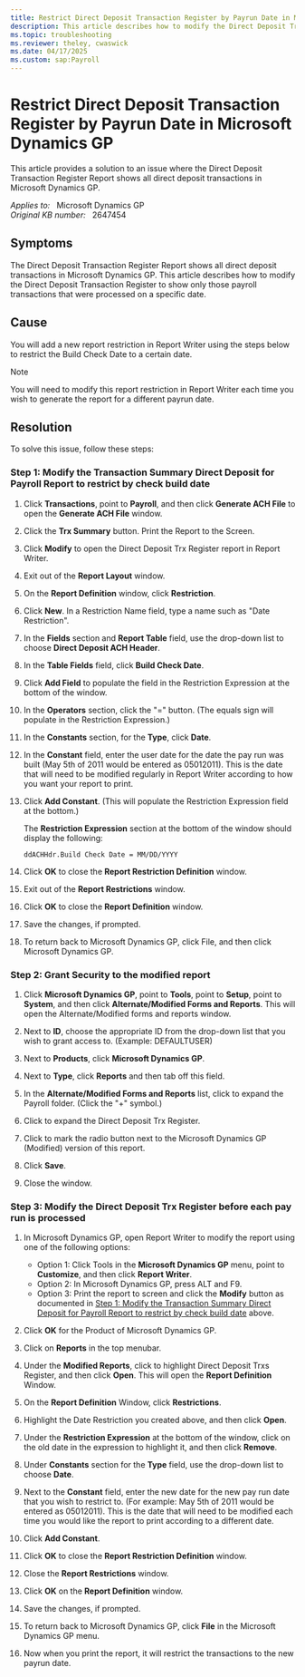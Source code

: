 ```yaml
---
title: Restrict Direct Deposit Transaction Register by Payrun Date in Microsoft Dynamics GP
description: This article describes how to modify the Direct Deposit Transaction Register to show only those payroll transactions that were processed on a specific date.
ms.topic: troubleshooting
ms.reviewer: theley, cwaswick
ms.date: 04/17/2025
ms.custom: sap:Payroll
---
```

# Restrict Direct Deposit Transaction Register by Payrun Date in Microsoft Dynamics GP

This article provides a solution to an issue where the Direct Deposit Transaction Register Report shows all direct deposit transactions in Microsoft Dynamics GP.

_Applies to:_ &nbsp; Microsoft Dynamics GP  
_Original KB number:_ &nbsp; 2647454

## Symptoms

The Direct Deposit Transaction Register Report shows all direct deposit transactions in Microsoft Dynamics GP. This article describes how to modify the Direct Deposit Transaction Register to show only those payroll transactions that were processed on a specific date.

## Cause

You will add a new report restriction in Report Writer using the steps below to restrict the Build Check Date to a certain date.

> [!NOTE]
> You will need to modify this report restriction in Report Writer each time you wish to generate the report for a different payrun date.

## Resolution

To solve this issue, follow these steps:

### Step 1: Modify the Transaction Summary Direct Deposit for Payroll Report to restrict by check build date

1. Click **Transactions**, point to **Payroll**, and then click **Generate ACH File** to open the **Generate ACH File** window.

2. Click the **Trx Summary** button. Print the Report to the Screen.

3. Click **Modify** to open the Direct Deposit Trx Register report in Report Writer.

4. Exit out of the **Report Layout** window.

5. On the **Report Definition** window, click **Restriction**.

6. Click **New**. In a Restriction Name field, type a name such as "Date Restriction".

7. In the **Fields** section and **Report Table** field, use the drop-down list to choose **Direct Deposit ACH Header**.

8. In the **Table Fields** field, click **Build Check Date**.

9. Click **Add Field** to populate the field in the Restriction Expression at the bottom of the window.

10. In the **Operators** section, click the "=" button. (The equals sign will populate in the Restriction Expression.)

11. In the **Constants** section, for the **Type**, click **Date**.

12. In the **Constant** field, enter the user date for the date the pay run was built (May 5th of 2011 would be entered as 05012011). This is the date that will need to be modified regularly in Report Writer according to how you want your report to print.

13. Click **Add Constant**. (This will populate the Restriction Expression field at the bottom.)

    The **Restriction Expression** section at the bottom of the window should display the following:

    `ddACHHdr.Build Check Date = MM/DD/YYYY`

14. Click **OK** to close the **Report Restriction Definition** window.

15. Exit out of the **Report Restrictions** window.

16. Click **OK** to close the **Report Definition** window.

17. Save the changes, if prompted.

18. To return back to Microsoft Dynamics GP, click File,  and then click Microsoft Dynamics GP.

### Step 2: Grant Security to the modified report

1. Click **Microsoft Dynamics GP**, point to **Tools**, point to **Setup**, point to **System**, and then click **Alternate/Modified Forms and Reports**. This will open the Alternate/Modified forms and reports window.

2. Next to **ID**, choose the appropriate ID from the drop-down list that you wish to grant access to. (Example: DEFAULTUSER)

3. Next to **Products**, click **Microsoft Dynamics GP**.

4. Next to **Type**, click **Reports** and then tab off this field.

5. In the **Alternate/Modified Forms and Reports** list, click to expand the Payroll folder. (Click the "+" symbol.)

6. Click to expand the Direct Deposit Trx Register.

7. Click to mark the radio button next to the Microsoft Dynamics GP (Modified) version of this report.

8. Click **Save**.

9. Close the window.

### Step 3: Modify the Direct Deposit Trx Register before each pay run is processed

1. In Microsoft Dynamics GP, open Report Writer to modify the report using one of the following options:

    - Option 1: Click Tools in the **Microsoft Dynamics GP** menu, point to **Customize**, and then click **Report Writer**.
    - Option 2: In Microsoft Dynamics GP, press ALT and F9.
    - Option 3: Print the report to screen and click the **Modify** button as documented in [Step 1: Modify the Transaction Summary Direct Deposit for Payroll Report to restrict by check build date](#step-1-modify-the-transaction-summary-direct-deposit-for-payroll-report-to-restrict-by-check-build-date) above.

2. Click **OK** for the Product of Microsoft Dynamics GP.

3. Click on **Reports** in the top menubar.

4. Under the **Modified Reports**, click to highlight Direct Deposit Trxs Register, and then click **Open**. This will open the **Report Definition** Window.

5. On the **Report Definition** Window, click **Restrictions**.

6. Highlight the Date Restriction you created above, and then click **Open**.

7. Under the **Restriction Expression** at the bottom of the window, click on the old date in the expression to highlight it, and then click **Remove**.

8. Under **Constants** section for the **Type** field, use the drop-down list to choose **Date**.

9. Next to the **Constant** field, enter the new date for the new pay run date that you wish to restrict to. (For example: May 5th of 2011 would be entered as 05012011). This is the date that will need to be modified each time you would like the report to print according to a different date.

10. Click **Add Constant**.

11. Click **OK** to close the **Report Restriction Definition** window.

12. Close the **Report Restrictions** window.

13. Click **OK** on the **Report Definition** window.

14. Save the changes, if prompted.

15. To return back to Microsoft Dynamics GP, click **File** in the Microsoft Dynamics GP menu.

16. Now when you print the report, it will restrict the transactions to the new payrun date.
